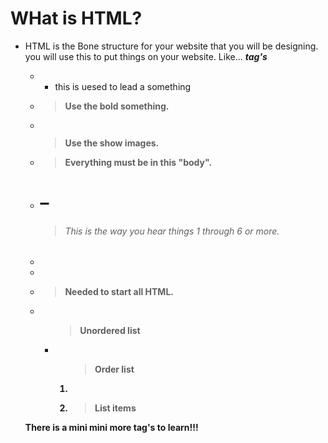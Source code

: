 # WHat is HTML?

- HTML is the Bone structure for your website that you will be designing.
  you will use this to put things on your website. Like... **_tag's_**

  - </head>

    * this is uesed to lead a something 


  - <strong> 

      > Use the bold something.

  - <img>

      >  Use the show images.

  - <body>

      > Everything must be in this "body".
  - <h1>–<h6>

       >This is the way you hear things 1 through 6  or more.

  - <title></title>

  - <html></html>

  - <!DOCTYPE html>

      > Needed to start all HTML. 

  - <ul> 

      >Unordered list

  - <ol>

     > Order list

  - <li> 

     > List items

There is a mini mini more tag's to learn!!!